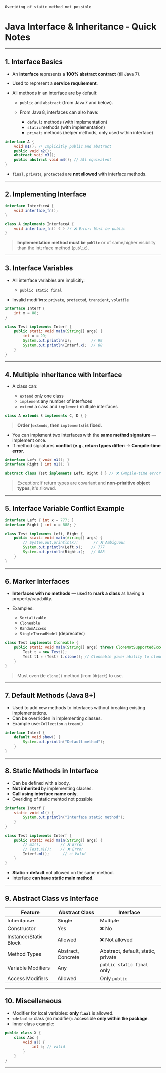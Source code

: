 
    Overiding of static method not possible

# **Java Interface & Inheritance - Quick Notes**

---

## **1. Interface Basics**

* An **interface** represents a **100% abstract contract** (till Java 7).
* Used to represent a **service requirement**.
* All methods in an interface are by default:

  * `public` and `abstract` (from Java 7 and below).
  * From Java 8, interfaces can also have:

    * `default` methods (with implementation)
    * `static` methods (with implementation)
    * `private` methods (helper methods, only used within interface)

```java
interface A {
    void m1(); // Implicitly public and abstract
    public void m2();
    abstract void m3();
    public abstract void m4(); // All equivalent
}
```

* `final`, `private`, `protected` are **not allowed** with interface methods.

---

## **2. Implementing Interface**

```java
interface InterfaceA {
    void interface_fn();
}

class A implements InterfaceA {
    void interface_fn() { } // ❌ Error: Must be public
}
```

> **Implementation method must be `public`** or of same/higher visibility than the interface method (`public`).

---

## **3. Interface Variables**

* All interface variables are implicitly:

  * `public static final`
* Invalid modifiers: `private`, `protected`, `transient`, `volatile`

```java
interface Interf {
    int x = 88;
}

class Test implements Interf {
    public static void main(String[] args) {
        int x = 99;
        System.out.println(x);         // 99
        System.out.println(Interf.x);  // 88
    }
}
```

---

## **4. Multiple Inheritance with Interface**

* A class can:

  * `extend` only one class
  * `implement` any number of interfaces
  * `extend` a class and `implement` multiple interfaces

```java
class A extends B implements C, D { }
```

> **Order (`extends`, then `implements`) is fixed.**

* You can implement two interfaces with the **same method signature** — implement once.
* If method signatures **conflict (e.g., return types differ)** → **Compile-time error**.

```java
interface Left { void m1(); }
interface Right { int m1(); }

abstract class Test implements Left, Right { } // ❌ Compile-time error
```

> Exception: If return types are covariant and **non-primitive object types**, it's allowed.

---

## **5. Interface Variable Conflict Example**

```java
interface Left { int x = 777; }
interface Right { int x = 888; }

class Test implements Left, Right {
    public static void main(String[] args) {
        // System.out.println(x);       // ❌ Ambiguous
        System.out.println(Left.x);    // 777
        System.out.println(Right.x);   // 888
    }
}
```

---

## **6. Marker Interfaces**

* **Interfaces with no methods** — used to **mark a class** as having a property/capability.
* Examples:

  * `Serializable`
  * `Cloneable`
  * `RandomAccess`
  * `SingleThreadModel` (deprecated)

```java
class Test implements Cloneable {
    public static void main(String[] args) throws CloneNotSupportedException {
        Test t = new Test();
        Test t1 = (Test) t.clone(); // Cloneable gives ability to clone
    }
}
```

> Must override `clone()` method (from `Object`) to use.

---

## **7. Default Methods (Java 8+)**

* Used to add new methods to interfaces without breaking existing implementations.
* Can be overridden in implementing classes.
* Example use: `Collection.stream()`

```java
interface Interf {
    default void show() {
        System.out.println("Default method");
    }
}
```

---

## **8. Static Methods in Interface**

* Can be defined with a body.
* **Not inherited** by implementing classes.
* **Call using interface name only**.
* Overiding of static mehtod not possible

```java
interface Interf {
    static void m1() {
        System.out.println("Interface static method");
    }
}

class Test implements Interf {
    public static void main(String[] args) {
        // m1();         // ❌ Error
        // Test.m1();    // ❌ Error
        Interf.m1();      // ✅ Valid
    }
}
```

* **Static + default** not allowed on the same method.
* Interface **can have static main method**.

---

## **9. Abstract Class vs Interface**

| Feature               | Abstract Class     | Interface                          |
| --------------------- | ------------------ | ---------------------------------- |
| Inheritance           | Single             | Multiple                           |
| Constructor           | Yes                | ❌ No                               |
| Instance/Static Block | Allowed            | ❌ Not allowed                      |
| Method Types          | Abstract, Concrete | Abstract, default, static, private |
| Variable Modifiers    | Any                | `public static final` only         |
| Access Modifiers      | Allowed            | Only `public`                      |

---

## **10. Miscellaneous**

* Modifier for local variables: **only `final`** is allowed.
* `<default>` class (no modifier): accessible **only within the package**.
* Inner class example:

```java
public class X {
    class Abc {
        void a() {
            int a; // valid
        }
    }
}
```

---
